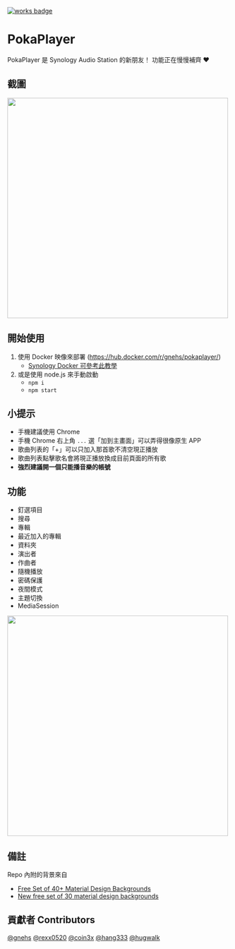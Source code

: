[![works badge](https://cdn.rawgit.com/nikku/works-on-my-machine/v0.2.0/badge.svg)](https://github.com/nikku/works-on-my-machine)

# PokaPlayer

PokaPlayer 是 Synology Audio Station 的新朋友！
功能正在慢慢補齊 ❤️

## 截圖

<img src="https://user-images.githubusercontent.com/16719720/44414375-30fc6d80-a5a0-11e8-8791-64b666b7d385.png" width="500px">

## 開始使用

1.  使用 Docker 映像來部署 (https://hub.docker.com/r/gnehs/pokaplayer/)
    -   [Synology Docker 可參考此教學](https://github.com/gnehs/PokaPlayer/wiki/%E5%A6%82%E4%BD%95%E5%9C%A8-Synology-NAS-%E4%BD%BF%E7%94%A8-Docker-%E9%83%A8%E7%BD%B2-PokaPlayer)
2.  或是使用 node.js 來手動啟動
    -   `npm i`
    -   `npm start`

## 小提示

-   手機建議使用 Chrome
-   手機 Chrome 右上角 `...` 選「加到主畫面」可以弄得很像原生 APP
-   歌曲列表的「+」可以只加入那首歌不清空現正播放
-   歌曲列表點擊歌名會將現正播放換成目前頁面的所有歌
-   **強烈建議開一個只能播音樂的帳號**

## 功能

-   釘選項目
-   搜尋
-   專輯
-   最近加入的專輯
-   資料夾
-   演出者
-   作曲者
-   隨機播放
-   密碼保護
-   夜間模式
-   主題切換
-   MediaSession

<img src="https://i.imgur.com/DLO96iq.png" width="500px">

## 備註

Repo 內附的背景來自

-   [Free Set of 40+ Material Design Backgrounds](https://www.oxygenna.com/news/brand-new-set-of-40-material-design-backgrounds)
-   [New free set of 30 material design backgrounds](https://www.oxygenna.com/freebies/new-free-set-of-material-design-backgrounds)

## 貢獻者 Contributors

[@gnehs](https://github.com/gnehs)
[@rexx0520](https://github.com/rexx0520)
[@coin3x](https://github.com/coin3x)
[@hang333](https://github.com/hang333)
[@hugwalk](https://github.com/hugwalk)
